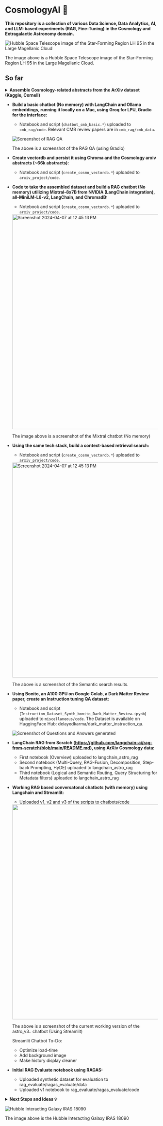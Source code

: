 # CosmologyAI 🌠

**This repository is a collection of various Data Science, Data Analytics, AI, and LLM-based experiments (RAG, Fine-Tuning) in the Cosmology and Extragalactic Astronomy domain.**

![Hubble Space Telescope image of the Star-Forming Region LH 95 in the Large Magellanic Cloud](https://github.com/panchambanerjee/CosmologyAI/assets/17071658/898bbfe5-d873-422f-8ca5-7bd4f3ff2b5c)

The image above is a Hubble Space Telescope image of the Star-Forming Region LH 95 in the Large Magellanic Cloud.

## So far

<details>
  
<summary><b>Assemble Cosmology-related abstracts from the ArXiv dataset (Kaggle, Cornell)</b></summary>

- Notebook and script (`get_cosmo_data_from_arxiv.*`) uploaded to `arxiv_project/code`.

</details>

- **Build a basic chatbot (No memory) with LangChain and Ollama embeddings, running it locally on a Mac, using Groq for LPU, Gradio for the interface:**
  - Notebook and script (`chatbot_cmb_basic.*`) uploaded to `cmb_rag/code`. Relevant CMB review papers are in `cmb_rag/cmb_data`.

  ![Screenshot of RAG QA](https://github.com/panchambanerjee/CosmologyAI/assets/17071658/1af04401-2d21-4cc4-a279-78e00c11566e)

  The above is a screenshot of the RAG QA (using Gradio)

- **Create vectordb and persist it using Chroma and the Cosmology arxiv abstracts (~66k abstracts):**
  - Notebook and script (`create_cosmo_vectordb.*`) uploaded to `arxiv_project/code`.

- **Code to take the assembled dataset and build a RAG chatbot (No memory) utilizing Mixtral-8x7B from NVIDIA (LangChain integration), all-MiniLM-L6-v2, LangChain, and ChromadB:**
  - Notebook and script (`create_cosmo_vectordb.*`) uploaded to `arxiv_project/code`.
 
  <img width="707" alt="Screenshot 2024-04-07 at 12 45 13 PM" src="https://github.com/panchambanerjee/CosmologyAI/assets/17071658/77e42b73-5a50-460c-8f04-3d56fefa3b67">

  The image above is a screenshot of the Mixtral chatbot (No memory)

- **Using the same tech stack, build a context-based retrieval search:**
  - Notebook and script (`create_cosmo_vectordb.*`) uploaded to `arxiv_project/code`.

  <img width="707" alt="Screenshot 2024-04-07 at 12 45 13 PM" src="https://github.com/panchambanerjee/CosmologyAI/assets/17071658/875520d0-aba8-4116-a620-933b9c8d9df4">

  The above is a screenshot of the Semantic search results.

- **Using Bonito, an A100 GPU on Google Colab, a Dark Matter Review paper, create an Instruction tuning QA dataset:**
  - Notebook and script (`Instruction_Dataset_Synth_bonito_Dark_Matter_Review.ipynb`) uploaded to `miscellaneous/code`. The Dataset is available on HuggingFace Hub: delayedkarma/dark_matter_instruction_qa.

  ![Screenshot of Questions and Answers generated](https://github.com/panchambanerjee/CosmologyAI/assets/17071658/a1a113e6-5a81-47c2-8577-6f7b7febf968)

- **LangChain RAG from Scratch (https://github.com/langchain-ai/rag-from-scratch/blob/main/README.md), using ArXiv Cosmology data:**
  - First notebook (Overview) uploaded to langchain_astro_rag
  - Second notebook (Multi-Query, RAG-Fusion, Decomposition, Step-back Prompting, HyDE) uploaded to langchain_astro_rag
  - Third notebook (Logical and Semantic Routing, Query Structuring for Metadata filters) uploaded to langchain_astro_rag
 
- **Working RAG based conversatonal chatbots (with memory) using Langchain and Streamlit:**
  - Uploaded v1, v2 and v3 of the scripts to chatbots/code

   <img width="707" src="https://github.com/panchambanerjee/CosmologyAI/assets/17071658/a87b86fa-7881-4bfb-af55-917bba11efe0">

  The above is a screenshot of the current working version of the astro_v3.. chatbot (Using Streamlit)

  Streamlit Chatbot To-Do:
  - Optimize load-time
  - Add background image
  - Make history display cleaner

- **Initial RAG Evaluate notebook using RAGAS:**
    - Uploaded synthetic dataset for evaluation to rag_evaluate/ragas_evaluate/data
    - Uploaded v1 notebook to rag_evaluate/ragas_evaluate/code


<details>
<summary><b>Next Steps and Ideas 💡</b></summary>

* Use Bonito, make instruction-tuned dataset to evaluate RAG application.
* Evaluate RAG application using RAGAS.
* Explore alternative ways to evaluate RAG application.
* Visualize RAG application.
* Explore fine-tuning an LLM using instruction-tuned dataset.
* Evaluate fine-tuned LLM vs pre-trained.
* Explore Advanced RAG (Reranking etc) using both LangChain and LlamaIndex.
* Explore context evaluation using TruLens.
* Explore different fine-tuning methods, perhaps DPO if we can build a Cosmology preference dataset.
* Try DSPy for RAG.
* Create a proper chatbot with memory.
* Get the paper text and build datasets with that.
* Build full applications (RAG, Fine-tuning) based on full paper texts.
* Build Knowledge Graph RAGs.
* Auto-detect formulae from papers, convert them to LaTeX, and verify the correctness.
* Agents.
* Use AssemblyAI (Or some other tool) to summarize lectures, specifically Cosmology lectures (Leonard Susskind etc): https://www.youtube.com/watch?v=P-medYaqVak&list=PLvh0vlLitZ7c8Avsn6gUaWX05uD5cedO-&ab_channel=Stanford
* Evaluate RAG for several different methods, Query decomposition, Step-back Prompting, RAG-Fusion etcetera

</details>


![Hubble Interacting Galaxy IRAS 18090](https://github.com/panchambanerjee/CosmologyAI/assets/17071658/051e789b-8989-4589-b5e0-46bafb086650)

The image above is the Hubble Interacting Galaxy IRAS 18090
